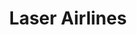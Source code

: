 ---
title: "Laser Airlines"
url: /catia-la-mar/laser-airlines-via-embarque-y-desembarque-del-terminal-nacional/
shop: Reisebüro
---